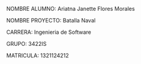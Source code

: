 NOMBRE ALUMNO:
Ariatna Janette Flores Morales

NOMBRE PROYECTO:
Batalla Naval 

CARRERA:
Ingenieria de Software 

GRUPO: 
3422IS

MATRICULA:
1321124212
